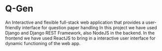 # Q-Gen
An Interactive and flexible full-stack web application that provides a user-friendly interface for question paper handling
In this project we have used Django and Django REST Framework, also NodeJS in the backend. 
In the frontend we have used ReactJS to bring in a interactive user interface for dynamic functioning of the web app.

